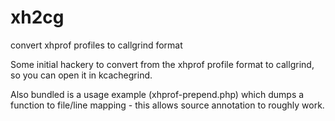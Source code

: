 xh2cg
=====

convert xhprof profiles to callgrind format

Some initial hackery to convert from the xhprof profile format to callgrind, so you can open it in kcachegrind.

Also bundled is a usage example (xhprof-prepend.php) which dumps a function to file/line mapping - this allows source annotation to roughly work.
